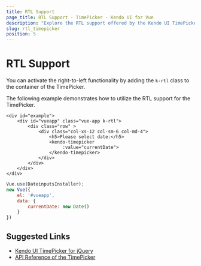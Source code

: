 ```yaml
---
title: RTL Support
page_title: RTL Support - TimePicker - Kendo UI for Vue
description: "Explore the RTL support offered by the Kendo UI TimePicker wrapper for Vue."
slug: rtl_timepicker
position: 5
---
```


# RTL Support

You can activate the right-to-left functionality by adding the `k-rtl` class to the container of the TimePicker.

The following example demonstrates how to utilize the RTL support for the TimePicker.

```html-preview
<div id="example">
    <div id="vueapp" class="vue-app k-rtl">
        <div class="row" >
            <div class="col-xs-12 col-sm-6 col-md-4">
                <h5>Please select date:</h5>
                <kendo-timepicker
                     :value="currentDate">
                </kendo-timepicker>
            </div>
        </div>
    </div>
</div>
```
```js
Vue.use(DateinputsInstaller);
new Vue({
	el: '#vueapp',
	data: {
		currentDate: new Date()
	}
})
```

## Suggested Links

* [Kendo UI TimePicker for jQuery](https://docs.telerik.com/kendo-ui/controls/editors/timepicker/overview)
* [API Reference of the TimePicker](https://docs.telerik.com/kendo-ui/api/javascript/ui/timepicker)
